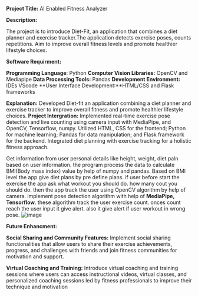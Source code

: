 **Project Title:** AI Enabled Fitness Analyzer

**Description:**

The project is to introduce Diet-Fit, an application that combines a diet planner and exercise tracker.The application detects exercise poses, counts repetitions. Aim to improve overall fitness levels and promote healthier lifestyle choices.


**Software Requirment:**

**Programming Language**: Python 
**Computer Vision Libraries:** OpenCV and Mediapipe 
**Data Processing Tools:** Pandas
**Development Environment:** IDEs VScode 
**User Interface Development:**HTML/CSS and Flask frameworks

**Explanation:**
    Developed Diet-fit an application combining a diet planner and exercise tracker to improve overall fitness and promote healthier lifestyle choices.
    **Project Intergration:** 
    Implemented real-time exercise pose detection and live counting using camera input with MediaPipe, and OpenCV, 
    Tensorflow, numpy. Utilized HTML, CSS for the frontend; Python for machine learning; Pandas for data manipulation; and Flask framework 
    for the backend. Integrated diet planning with exercise tracking for a holistic fitness approach.
    
  Get information from user personal details like height, weight, diet paln based on user information. the program process the data to calculate BMI(Body mass index) value by help of numpy and pandas. Based on     BMI level the app give diet plans by pre define plans. if user before start the exercise the app ask what workout you should do. how many cout you should do. then the app track the user using OpenCV algorithm    by help of camera. implement pose detection algorithm with help of **MediaPipe, Tensorflow**. these algorithm track the user exercise count. onces count reach the user input it give alert. also it give alert     if user workout in wrong pose.
![image](https://github.com/user-attachments/assets/83609d4b-16c5-4d77-89d4-8170a3073e9c)


**Future Enhancment:**

**Social Sharing and Community Features:** Implement social sharing functionalities that allow users to share their exercise achievements, progress, and challenges with friends and join fitness communities for motivation and support.

**Virtual Coaching and Training:** Introduce virtual coaching and training sessions where users can access instructional videos, virtual classes, and personalized coaching sessions led by fitness professionals to improve their technique and motivation
